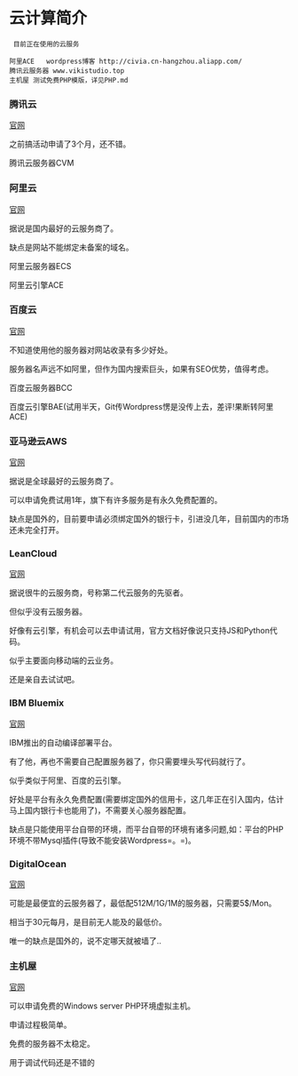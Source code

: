 # 云计算简介

```
 目前正在使用的云服务

阿里ACE	wordpress博客	http://civia.cn-hangzhou.aliapp.com/
腾讯云服务器 www.vikistudio.top
主机屋 测试免费PHP模版，详见PHP.md
```


### 腾讯云
[官网](http://www.qcloud.com/)

之前搞活动申请了3个月，还不错。

腾讯云服务器CVM


### 阿里云
[官网](http://www.aliyun.com/)

据说是国内最好的云服务商了。

缺点是网站不能绑定未备案的域名。

阿里云服务器ECS

阿里云引擎ACE


### 百度云
[官网](http://bce.baidu.com/index.html)

不知道使用他的服务器对网站收录有多少好处。

服务器名声远不如阿里，但作为国内搜索巨头，如果有SEO优势，值得考虑。

百度云服务器BCC

百度云引擎BAE(试用半天，Git传Wordpress愣是没传上去，差评!果断转阿里ACE)


### 亚马逊云AWS
[官网](http://aws.amazon.com/cn/)

据说是全球最好的云服务商了。

可以申请免费试用1年，旗下有许多服务是有永久免费配置的。

缺点是国外的，目前要申请必须绑定国外的银行卡，引进没几年，目前国内的市场还未完全打开。


### LeanCloud
[官网](https://leancloud.cn/)

据说很牛的云服务商，号称第二代云服务的先驱者。

但似乎没有云服务器。

好像有云引擎，有机会可以去申请试用，官方文档好像说只支持JS和Python代码。

似乎主要面向移动端的云业务。

还是亲自去试试吧。


### IBM Bluemix
[官网](https://console.ng.bluemix.net/home/)

IBM推出的自动编译部署平台。

有了他，再也不需要自己配置服务器了，你只需要埋头写代码就行了。

似乎类似于阿里、百度的云引擎。

好处是平台有永久免费配置(需要绑定国外的信用卡，这几年正在引入国内，估计马上国内银行卡也能用了)，不需要关心服务器配置。

缺点是只能使用平台自带的环境，而平台自带的环境有诸多问题,如：平台的PHP环境不带Mysql插件(导致不能安装Wordpress=。=)。


### DigitalOcean
[官网](https://www.digitalocean.com/)

可能是最便宜的云服务器了，最低配512M/1G/1M的服务器，只需要5$/Mon。

相当于30元每月，是目前无人能及的最低价。

唯一的缺点是国外的，说不定哪天就被墙了..


### 主机屋
[官网](http://www.zhujiwu.com)

可以申请免费的Windows server PHP环境虚拟主机。

申请过程极简单。

免费的服务器不太稳定。

用于调试代码还是不错的

